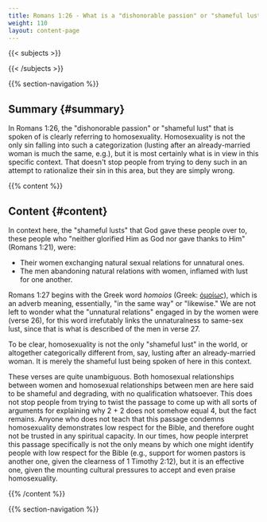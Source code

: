 ```yaml
---
title: Romans 1:26 - What is a "dishonorable passion" or "shameful lust" in this context?
weight: 110
layout: content-page
---
```


{{< subjects >}}

{{< /subjects >}}

{{% section-navigation %}}

<!-- ## Video {#video}

{{% video
src=""

playlist=""

video=""

audio=""

slides="https://bibledocs.org/slides/"
%}} -->

## Summary {#summary}

In Romans 1:26, the "dishonorable passion" or "shameful lust" that is spoken of is clearly referring to homosexuality. Homosexuality is not the only sin falling into such a categorization (lusting after an already-married woman is much the same, e.g.), but it is most certainly what is in view in this specific context. That doesn't stop people from trying to deny such in an attempt to rationalize their sin in this area, but they are simply wrong.

<!-- ## Timestamps {#timestamps} -->

{{% content %}}

## Content {#content}

<!-- --- -->

In context here, the "shameful lusts" that God gave these people over to, these people who "neither glorified Him as God nor gave thanks to Him" (Romans 1:21), were:

- Their women exchanging natural sexual relations for unnatural ones.
- The men abandoning natural relations with women, inflamed with lust for one another.

Romans 1:27 begins with the Greek word *homoios* (Greek: [ὁμοίως](https://www.blueletterbible.org/lexicon/g3668/esv/tr/0-1/)), which is an adverb meaning, essentially, "in the same way" or "likewise." We are not left to wonder what the "unnatural relations" engaged in by the women were (verse 26), for this word irrefutably links the unnaturalness to same-sex lust, since that is what is described of the men in verse 27.

To be clear, homosexuality is not the only "shameful lust" in the world, or altogether categorically different from, say, lusting after an already-married woman. It is merely the shameful lust being spoken of here in this context.

These verses are quite unambiguous. Both homosexual relationships between women and homosexual relationships between men are here said to be shameful and degrading, with no qualification whatsoever. This does not stop people from trying to twist the passage to come up with all sorts of arguments for explaining why 2 + 2 does not somehow equal 4, but the fact remains. Anyone who does not teach that this passage condemns homosexuality demonstrates low respect for the Bible, and therefore ought not be trusted in any spiritual capacity. In our times, how people interpret this passage specifically is not the only means by which one might identify people with low respect for the Bible (e.g., support for women pastors is another one, given the clearness of 1 Timothy 2:12), but it is an effective one, given the mounting cultural pressures to accept and even praise homosexuality.

{{% /content %}}


<!-- {{% transcript %}}

## Video/audio transcript {#video-audio-transcript}



{{% /transcript %}} -->

{{% section-navigation %}}
